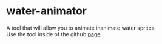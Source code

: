 # water-animator  
A tool that will allow you to animate inanimate water sprites.  
Use the tool inside of the github [page](https://evitcastudio.github.io/water-animator/)

